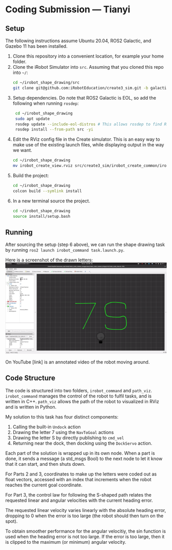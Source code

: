 # Coding Submission — Tianyi

## Setup
The following instructions assume Ubuntu 20.04, ROS2 Galactic, and Gazebo 11 has been installed.
1. Clone this repository into a convenient location, for example your home folder.
2. Clone the iRobot Simulator into `src`. Assuming that you cloned this repo into `~/`:
    ```bash
    cd ~/irobot_shape_drawing/src
    git clone git@github.com:iRobotEducation/create3_sim.git -b galactic
    ```
3. Setup dependencies. Do note that ROS2 Galactic is EOL, so add the following when running `rosdep`:
   ```bash
    cd ~/irobot_shape_drawing
    sudo apt update
    rosdep update --include-eol-distros # This allows rosdep to find ROS galactic dependencies
    rosdep install --from-path src -yi
    ```
4. Edit the RViz config file in the Create simulator. This is an easy way to make use of the existing launch files, while displaying output in the way we want.
    ```bash
    cd ~/irobot_shape_drawing
    mv irobot_create_view.rviz src/create3_sim/irobot_create_common/irobot_create_common_bringup/rviz/irobot_create_view.rviz
    ```
5. Build the project:
   ```bash
   cd ~/irobot_shape_drawing
   colcon build --symlink install
   ```
6. In a new terminal source the project.
    ```bash
    cd ~/irobot_shape_drawing
    source install/setup.bash
    ```

## Running
After sourcing the setup (step 6 above), we can run the shape drawing task by running `ros2 launch irobot_command task.launch.py`.

Here is a screenshot of the drawn letters:
![ss](media/completed_image.png)

On YouTube [link] is an annotated video of the robot moving around.

## Code Structure
The code is structured into two folders, `irobot_command` and `path_viz`. `irobot_command` manages the control of the robot to fulfil tasks, and is written in C++. `path_viz` allows the path of the robot to visualized in RViz and is written in Python.

My solution to this task has four distinct components:
1. Calling the built-in `Undock` action
2. Drawing the letter 7 using the `NavToGoal` actions
3. Drawing the letter S by directly publishing to `cmd_vel`
4. Returning near the dock, then docking using the `DockServo` action.

Each part of the solution is wrapped up in its own node. When a part is done, it sends a message (a std_msgs Bool) to the next node to let it know that it can start, and then shuts down.

For Parts 2 and 3, coordinates to make up the letters were coded out as float vectors, accessed with an index that increments when the robot reaches the current goal coordinate.

For Part 3, the control law for following the S-shaped path relates the requested linear and angular velocities with the current heading error.

The requested linear velocity varies linearly with the absolute heading error, dropping to 0 when the error is too large (the robot should then turn on the spot).

To obtain smoother performance for the angular velocitiy, the sin function is used when the heading error is not too large. If the error is too large, then it is clipped to the maximum (or minimum) angular velocity.
